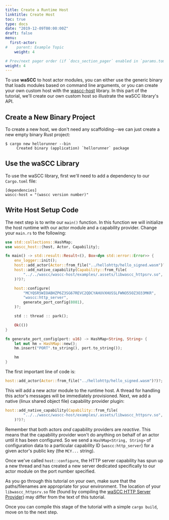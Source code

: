 ```yaml
---
title: Create a Runtime Host
linktitle: Create Host
toc: true
type: docs
date: "2019-12-09T00:00:00Z"
draft: false
menu:
  first-actor:
#    parent: Example Topic
    weight: 4

# Prev/next pager order (if `docs_section_pager` enabled in `params.toml`)
weight: 4
---
```


To use **waSCC** to host actor modules, you can either use the generic binary that loads modules based on command line arguments, or you can create your own custom host with the [wascc-host](https://github.com/wascc/wascc-host) library. In this part of the tutorial, we'll create our own custom host so illustrate the waSCC library's API. 

## Create a New Binary Project
To create a new host, we don't need any scaffolding--we can just create a new empty binary Rust project:

```shell
$ cargo new hellorunner --bin
     Created binary (application) `hellorunner` package
```

## Use the waSCC Library
To use the waSCC library, first we'll need to add a dependency to our `Cargo.toml` file:

```
[dependencies]
wascc-host = "(wascc version number)"
```

## Write Host Setup Code
The next step is to write our `main()` function. In this function we will initialize the host runtime with our actor module and a capability provider. Change your `main.rs` to the following:

```rust
use std::collections::HashMap;
use wascc_host::{host, Actor, Capability};

fn main() -> std::result::Result<(), Box<dyn std::error::Error>> {
    env_logger::init();
    host::add_actor(Actor::from_file("../hellohttp/hello_signed.wasm")?)?;
    host::add_native_capability(Capability::from_file(
        "../../wascc/wascc-host/examples/.assets/libwascc_httpsrv.so",
    )?)?;

    host::configure(
        "MCYQSR5WIOABHZP6Z3SG67REVC2QDCYAHUVXHUSSLFWNO55OZ3O33MKR",
        "wascc:http_server",
        generate_port_config(8081),
    )?;

    std :: thread :: park();

    Ok(())
}

fn generate_port_config(port: u16) -> HashMap<String, String> {
    let mut hm = HashMap::new();
    hm.insert("PORT".to_string(), port.to_string());

    hm
}
```

The first important line of code is:

```rust
host::add_actor(Actor::from_file("../hellohttp/hello_signed.wasm")?)?;
```

This will add a new actor module to the runtime host. A thread for handling this actor's messages will be immediately provisioned. Next, we add a native (linux shared object file) capability provider plugin:

```rust
host::add_native_capability(Capability::from_file(
        "../../wascc/wascc-host/examples/.assets/libwascc_httpsrv.so",
    )?)?;
```

Remember that both actors _and_ capability providers are _reactive_. This means that the capability provider won't do anything on behalf of an actor until it has been configured. So we send a `HashMap<String, String>` of configuration data to a particular capability ID (`wascc:http_server`) for a given actor's public key (the `MCY...` string).

Once we've called `host::configure`, the HTTP server capability has spun up a new thread and has created a new server dedicated specifically to our actor module on the port number specified.

As you go through this tutorial on your own, make sure that the paths/filenames are appropriate for your environment. The location of your `libwascc_httpsrv.so` file (found by compiling the [waSCC HTTP Server Provider](https://github.com/wascc/http-server-provider)) may differ from the text of this tutorial.

Once you can compile this stage of the tutorial with a simple `cargo build`, move on to the next step.
